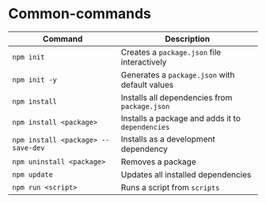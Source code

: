 # Common-commands

|Command|Description|
|---|---|
|`npm init`|Creates a `package.json` file interactively|
|`npm init -y`|Generates a `package.json` with default values|
|`npm install`|Installs all dependencies from `package.json`|
|`npm install <package>`|Installs a package and adds it to `dependencies`|
|`npm install <package> --save-dev`|Installs as a development dependency|
|`npm uninstall <package>`|Removes a package|
|`npm update`|Updates all installed dependencies|
|`npm run <script>`|Runs a script from `scripts`|
